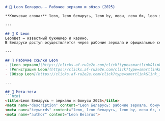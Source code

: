 ```markdown
# 🦁 Leon Беларусь — Рабочее зеркало и обзор (2025)

**Ключевые слова:** leon, leon беларусь, leon by, леон, леон бк, leon зеркало, leon обзор  

---

## 📌 О Leon
LeonBet — известный букмекер и казино.  
В Беларуси доступ осуществляется через рабочие зеркала и официальные ссылки.  

---

## 🔗 Рабочие ссылки Leon
- [Leon зеркало](https://clicks.af-ru2e2e.com/click?type=smartlink&link_id=862)  
- [Регистрация Leon](https://clicks.af-ru2e2e.com/click?type=smartlink&link_id=862)  
- [Обзор Leon](https://clicks.af-ru2e2e.com/click?type=smartlink&link_id=862)  

---

## 🧠 Мета-теги
```html
<title>Leon Беларусь — зеркало и бонусы 2025</title>
<meta name="description" content="Leon Беларусь: рабочие зеркала, бонусы, регистрация и ставки. LeonBet BY для игроков Беларуси.">
<meta name="keywords" content="leon, leon беларусь, leon by, леон бк, леон беларусь, leon зеркало, leon обзор">
<meta name="author" content="Leon Belarus">
